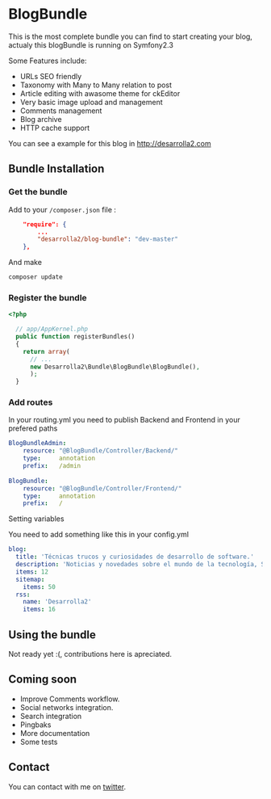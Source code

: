# BlogBundle

This is the most complete bundle you can find to start creating your blog, 
actualy this blogBundle is running on Symfony2.3

Some Features include:

* URLs SEO friendly
* Taxonomy with Many to Many relation to post
* Article editing with awasome theme for ckEditor
* Very basic image upload and management
* Comments management
* Blog archive
* HTTP cache support

You can see a example for this blog in http://desarrolla2.com

## Bundle Installation

### Get the bundle

Add to your `/composer.json` file :

``` json
    "require": {
        ...       
        "desarrolla2/blog-bundle": "dev-master" 
    },
````
        
And make

``` bash
composer update
```

### Register the bundle

``` php
<?php

  // app/AppKernel.php
  public function registerBundles()
  {
    return array(
      // ...
      new Desarrolla2\Bundle\BlogBundle\BlogBundle(),
      );
  }
```

### Add routes

In your routing.yml you need to publish Backend and Frontend in your prefered paths

``` yml
BlogBundleAdmin:
    resource: "@BlogBundle/Controller/Backend/"
    type:     annotation
    prefix:   /admin      
    
BlogBundle:
    resource: "@BlogBundle/Controller/Frontend/"
    type:     annotation
    prefix:   /    
```

Setting variables

You need to add something like this in your config.yml

``` yml
blog:
  title: 'Técnicas trucos y curiosidades de desarrollo de software.'
  description: 'Noticias y novedades sobre el mundo de la tecnología, Symfony2, php, javascript, linux y otros ...'
  items: 12
  sitemap:
    items: 50
  rss:
    name: 'Desarrolla2'
    items: 16  
```


## Using the bundle

Not ready yet :(, contributions here is apreciated.

## Coming soon

* Improve Comments workflow.
* Social networks integration.
* Search integration
* Pingbaks
* More documentation
* Some tests

## Contact

You can contact with me on [twitter](https://twitter.com/desarrolla2).
